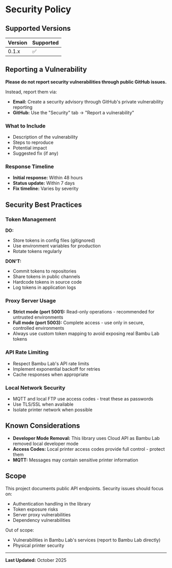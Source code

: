 # Security Policy

## Supported Versions

| Version | Supported          |
| ------- | ------------------ |
| 0.1.x   | :white_check_mark: |

## Reporting a Vulnerability

**Please do not report security vulnerabilities through public GitHub issues.**

Instead, report them via:
- **Email:** Create a security advisory through GitHub's private vulnerability reporting
- **GitHub:** Use the "Security" tab -> "Report a vulnerability"

### What to Include

- Description of the vulnerability
- Steps to reproduce
- Potential impact
- Suggested fix (if any)

### Response Timeline

- **Initial response:** Within 48 hours
- **Status update:** Within 7 days
- **Fix timeline:** Varies by severity

## Security Best Practices

### Token Management

**DO:**
- Store tokens in config files (gitignored)
- Use environment variables for production
- Rotate tokens regularly

**DON'T:**
- Commit tokens to repositories
- Share tokens in public channels
- Hardcode tokens in source code
- Log tokens in application logs

### Proxy Server Usage
- **Strict mode (port 5001):** Read-only operations - recommended for untrusted environments
- **Full mode (port 5003):** Complete access - use only in secure, controlled environments
- Always use custom token mapping to avoid exposing real Bambu Lab tokens

### API Rate Limiting

- Respect Bambu Lab's API rate limits
- Implement exponential backoff for retries
- Cache responses when appropriate

### Local Network Security

- MQTT and local FTP use access codes - treat these as passwords
- Use TLS/SSL when available
- Isolate printer network when possible

## Known Considerations

- **Developer Mode Removal:** This library uses Cloud API as Bambu Lab removed local developer mode
- **Access Codes:** Local printer access codes provide full control - protect them
- **MQTT:** Messages may contain sensitive printer information

## Scope

This project documents public API endpoints. Security issues should focus on:
- Authentication handling in the library
- Token exposure risks
- Server proxy vulnerabilities
- Dependency vulnerabilities

Out of scope:
- Vulnerabilities in Bambu Lab's services (report to Bambu Lab directly)
- Physical printer security

---

**Last Updated:** October 2025
